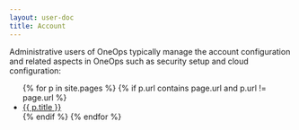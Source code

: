 ```yaml
---
layout: user-doc
title: Account
---
```


Administrative users of OneOps typically manage the account configuration and related aspects in OneOps such as 
security setup and cloud configuration:

<ul>
{% for p in site.pages %}
{% if p.url contains page.url and p.url != page.url %}
  <li><a href="{{ p.url }}">{{ p.title }}</a></li>
{% endif %}
{% endfor %}
</ul>